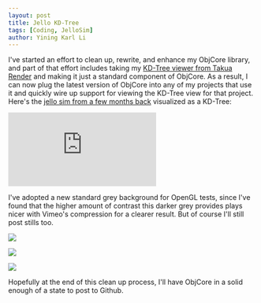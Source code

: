 ```yaml
---
layout: post
title: Jello KD-Tree
tags: [Coding, JelloSim]
author: Yining Karl Li
---
```


I've started an effort to clean up, rewrite, and enhance my ObjCore library, and part of that effort includes taking my [KD-Tree viewer from Takua Render](http://yiningkarlli.blogspot.com/2012/06/more-kd-tree-fun.html) and making it just a standard component of ObjCore. As a result, I can now plug the latest version of ObjCore into any of my projects that use it and quickly wire up support for viewing the KD-Tree view for that project. Here's the [jello sim from a few months back](http://yiningkarlli.blogspot.com/2012/05/more-fun-with-jello.html) visualized as a KD-Tree:

<div class='embed-container'><iframe src='https://player.vimeo.com/video/53735319' frameborder='0'>Jello Sim KD-Tree</iframe></div>

I've adopted a new standard grey background for OpenGL tests, since I've found that the higher amount of contrast this darker grey provides plays nicer with Vimeo's compression for a clearer result. But of course I'll still post stills too.

[![]({{site.url}}/content/images/2012/Sep/kd_jello0.png)]({{site.url}}/content/images/2012/Sep/kd_jello0.png)

[![]({{site.url}}/content/images/2012/Sep/kd_jello1.png)]({{site.url}}/content/images/2012/Sep/kd_jello1.png)

[![]({{site.url}}/content/images/2012/Sep/kd_jello2.png)]({{site.url}}/content/images/2012/Sep/kd_jello2.png)

Hopefully at the end of this clean up process, I'll have ObjCore in a solid enough of a state to post to Github.
